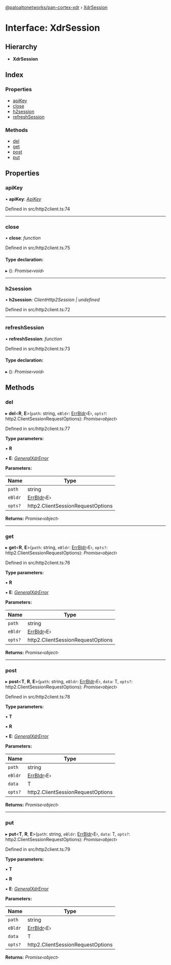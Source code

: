 [@paloaltonetworks/pan-cortex-xdr](../README.md) › [XdrSession](xdrsession.md)

# Interface: XdrSession

## Hierarchy

* **XdrSession**

## Index

### Properties

* [apiKey](xdrsession.md#apikey)
* [close](xdrsession.md#close)
* [h2session](xdrsession.md#h2session)
* [refreshSession](xdrsession.md#refreshsession)

### Methods

* [del](xdrsession.md#del)
* [get](xdrsession.md#get)
* [post](xdrsession.md#post)
* [put](xdrsession.md#put)

## Properties

###  apiKey

• **apiKey**: *[ApiKey](../README.md#apikey)*

Defined in src/http2client.ts:74

___

###  close

• **close**: *function*

Defined in src/http2client.ts:75

#### Type declaration:

▸ (): *Promise‹void›*

___

###  h2session

• **h2session**: *ClientHttp2Session | undefined*

Defined in src/http2client.ts:72

___

###  refreshSession

• **refreshSession**: *function*

Defined in src/http2client.ts:73

#### Type declaration:

▸ (): *Promise‹void›*

## Methods

###  del

▸ **del**<**R**, **E**>(`path`: string, `eBldr`: [ErrBldr](../README.md#errbldr)‹E›, `opts?`: http2.ClientSessionRequestOptions): *Promise‹object›*

Defined in src/http2client.ts:77

**Type parameters:**

▪ **R**

▪ **E**: *[GeneralXdrError](../README.md#generalxdrerror)*

**Parameters:**

Name | Type |
------ | ------ |
`path` | string |
`eBldr` | [ErrBldr](../README.md#errbldr)‹E› |
`opts?` | http2.ClientSessionRequestOptions |

**Returns:** *Promise‹object›*

___

###  get

▸ **get**<**R**, **E**>(`path`: string, `eBldr`: [ErrBldr](../README.md#errbldr)‹E›, `opts?`: http2.ClientSessionRequestOptions): *Promise‹object›*

Defined in src/http2client.ts:76

**Type parameters:**

▪ **R**

▪ **E**: *[GeneralXdrError](../README.md#generalxdrerror)*

**Parameters:**

Name | Type |
------ | ------ |
`path` | string |
`eBldr` | [ErrBldr](../README.md#errbldr)‹E› |
`opts?` | http2.ClientSessionRequestOptions |

**Returns:** *Promise‹object›*

___

###  post

▸ **post**<**T**, **R**, **E**>(`path`: string, `eBldr`: [ErrBldr](../README.md#errbldr)‹E›, `data`: T, `opts?`: http2.ClientSessionRequestOptions): *Promise‹object›*

Defined in src/http2client.ts:78

**Type parameters:**

▪ **T**

▪ **R**

▪ **E**: *[GeneralXdrError](../README.md#generalxdrerror)*

**Parameters:**

Name | Type |
------ | ------ |
`path` | string |
`eBldr` | [ErrBldr](../README.md#errbldr)‹E› |
`data` | T |
`opts?` | http2.ClientSessionRequestOptions |

**Returns:** *Promise‹object›*

___

###  put

▸ **put**<**T**, **R**, **E**>(`path`: string, `eBldr`: [ErrBldr](../README.md#errbldr)‹E›, `data`: T, `opts?`: http2.ClientSessionRequestOptions): *Promise‹object›*

Defined in src/http2client.ts:79

**Type parameters:**

▪ **T**

▪ **R**

▪ **E**: *[GeneralXdrError](../README.md#generalxdrerror)*

**Parameters:**

Name | Type |
------ | ------ |
`path` | string |
`eBldr` | [ErrBldr](../README.md#errbldr)‹E› |
`data` | T |
`opts?` | http2.ClientSessionRequestOptions |

**Returns:** *Promise‹object›*
